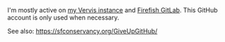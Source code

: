 I'm mostly active on [my Vervis instance](https://code.naskya.net/people/nKwVx) and [Firefish GitLab](https://git.joinfirefish.org/naskya). This GitHub account is only used when necessary.

See also: https://sfconservancy.org/GiveUpGitHub/
